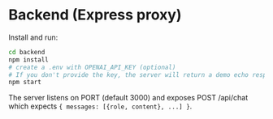 # Backend (Express proxy)

Install and run:

```bash
cd backend
npm install
# create a .env with OPENAI_API_KEY (optional)
# If you don't provide the key, the server will return a demo echo response.
npm start
```

The server listens on PORT (default 3000) and exposes POST /api/chat which expects `{ messages: [{role, content}, ...] }`.
